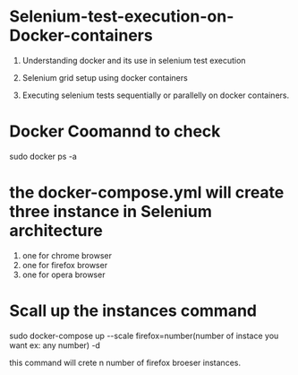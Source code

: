 # Selenium-test-execution-on-Docker-containers

1. Understanding docker and its use in selenium test execution

2. Selenium grid setup using docker containers

3. Executing selenium tests sequentially or parallelly on docker containers.

# Docker Coomannd to check
sudo docker ps -a

# the docker-compose.yml will create three  instance in Selenium architecture
1. one for chrome browser
2. one for firefox browser
3. one for opera browser

# Scall up the instances command

sudo docker-compose up --scale firefox=number(number of instace you want ex: any number) -d




this command will crete n number of firefox broeser instances.
